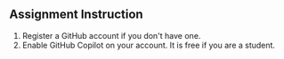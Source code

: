 ## Assignment Instruction
1. Register a GitHub account if you don't have one. 
2. Enable GitHub Copilot on your account. It is free if you are a student.